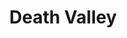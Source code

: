 ---
title: Death Valley
img: /assets/artwork/death-valley.jpg
medium: digital photography
importance: 9
---